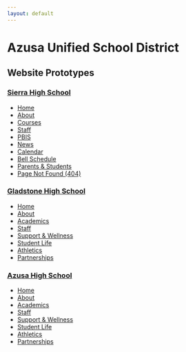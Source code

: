```yaml
---
layout: default
---
```


# Azusa Unified School District

## Website Prototypes

<section>
<section markdown="1">

### [Sierra High School](http://sierrahighschool.jimthoburn.com)

* [Home](http://sierrahighschool.jimthoburn.com)
* [About](http://sierrahighschool.jimthoburn.com/about)
* [Courses](http://sierrahighschool.jimthoburn.com/academics)
* [Staff](http://sierrahighschool.jimthoburn.com/staff)
* [PBIS](http://sierrahighschool.jimthoburn.com/pbis)
* [News](http://sierrahighschool.jimthoburn.com/news)
* [Calendar](http://sierrahighschool.jimthoburn.com/calendar)
* [Bell Schedule](http://sierrahighschool.jimthoburn.com/schedule)
* [Parents & Students](http://sierrahighschool.jimthoburn.com/parents)
* [Page Not Found (404)](http://sierrahighschool.jimthoburn.com/404)

</section>
<section markdown="1">

### [Gladstone High School](http://gladstonehighschool.jimthoburn.com)

* [Home](http://gladstonehighschool.jimthoburn.com)
* [About](http://gladstonehighschool.jimthoburn.com/about/)
* [Academics](http://gladstonehighschool.jimthoburn.com/academics/)
* [Staff](http://gladstonehighschool.jimthoburn.com/staff/)
* [Support & Wellness](http://gladstonehighschool.jimthoburn.com/wellness/)
* [Student Life](http://gladstonehighschool.jimthoburn.com/life/)
* [Athletics](http://gladstonehighschool.jimthoburn.com/athletics/)
* [Partnerships](http://gladstonehighschool.jimthoburn.com/partnerships/)

</section>
<section markdown="1">

### [Azusa High School](http://azusahighschool.jimthoburn.com)

* [Home](http://azusahighschool.jimthoburn.com)
* [About](http://azusahighschool.jimthoburn.com/about/)
* [Academics](http://azusahighschool.jimthoburn.com/academics/)
* [Staff](http://azusahighschool.jimthoburn.com/staff/)
* [Support & Wellness](http://azusahighschool.jimthoburn.com/wellness/)
* [Student Life](http://azusahighschool.jimthoburn.com/life/)
* [Athletics](http://azusahighschool.jimthoburn.com/athletics/)
* [Partnerships](http://azusahighschool.jimthoburn.com/partnerships/)

</section>
</section>
